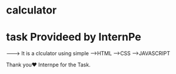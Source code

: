# calculator
# task Provideed by InternPe
---> It is a clculator using simple
    -->HTML
    -->CSS
    -->JAVASCRIPT


Thank you❤️ Internpe for the Task.